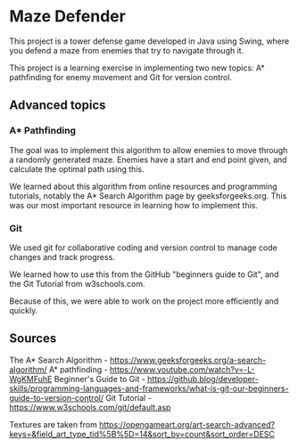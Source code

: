 # Maze Defender

This project is a tower defense game developed in Java using Swing, where you defend a maze from enemies that try to navigate through it.

This project is a learning exercise in implementing two new topics: A* pathfinding for enemy movement and Git for version control.

## Advanced topics
### A* Pathfinding
The goal was to implement this algorithm to allow enemies to move through a randomly generated maze. Enemies have a start and end point given, and calculate the optimal path using this.

We learned about this algorithm from online resources and programming tutorials, notably the A* Search Algorithm page by geeksforgeeks.org. This was our most important resource in learning how to implement this.

### Git
We used git for collaborative coding and version control to manage code changes and track progress. 

We learned how to use this from the GitHub "beginners guide to Git", and the Git Tutorial from w3schools.com.

Because of this, we were able to work on the project more efficiently and quickly.

## Sources
The A* Search Algorithm - https://www.geeksforgeeks.org/a-search-algorithm/
A* pathfinding - https://www.youtube.com/watch?v=-L-WgKMFuhE
Beginner's Guide to Git - https://github.blog/developer-skills/programming-languages-and-frameworks/what-is-git-our-beginners-guide-to-version-control/
Git Tutorial - https://www.w3schools.com/git/default.asp

Textures are taken from https://opengameart.org/art-search-advanced?keys=&field_art_type_tid%5B%5D=14&sort_by=count&sort_order=DESC

